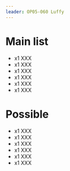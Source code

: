 ```yaml
---
leader: OP05-060 Luffy
---
```


# Main list

- x1 XXX
- x1 XXX
- x1 XXX
- x1 XXX
- x1 XXX
- x1 XXX

# Possible

- x1 XXX
- x1 XXX
- x1 XXX
- x1 XXX
- x1 XXX
- x1 XXX
